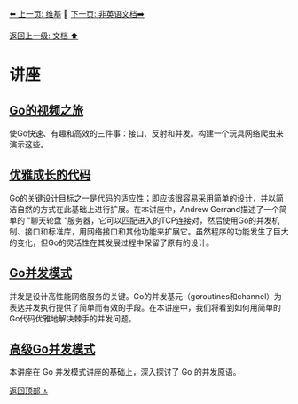 [⬅️ 上一页: 维基](维基) 🚦 [下一页: 非英语文档➡️](非英语文档)

[返回上一级: 文档 ⬆️](../文档)

# 讲座

## [Go的视频之旅](讲座/Go的视频之旅)

使Go快速、有趣和高效的三件事：接口、反射和并发。构建一个玩具网络爬虫来演示这些。

## [优雅成长的代码](讲座/优雅成长的代码)

Go的关键设计目标之一是代码的适应性；即应该很容易采用简单的设计，并以简洁自然的方式在此基础上进行扩展。在本讲座中，Andrew Gerrand描述了一个简单的 "聊天轮盘 "服务器，它可以匹配进入的TCP连接对，然后使用Go的并发机制、接口和标准库，用网络接口和其他功能来扩展它。虽然程序的功能发生了巨大的变化，但Go的灵活性在其发展过程中保留了原有的设计。

## [Go并发模式](讲座/Go并发模式)

并发是设计高性能网络服务的关键。Go的并发基元（goroutines和channel）为表达并发执行提供了简单而有效的手段。在本讲座中，我们将看到如何用简单的Go代码优雅地解决棘手的并发问题。

## [高级Go并发模式](讲座/Go并发模式)

本讲座在 Go 并发模式讲座的基础上，深入探讨了 Go 的并发原语。

[返回顶部 🔝](#讲座)